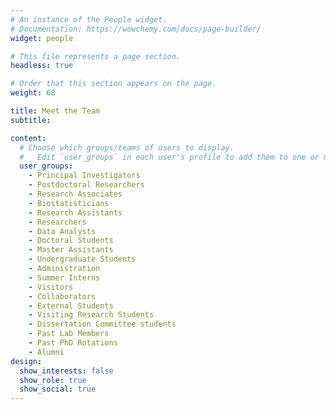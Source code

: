 ```yaml
---
# An instance of the People widget.
# Documentation: https://wowchemy.com/docs/page-builder/
widget: people

# This file represents a page section.
headless: true

# Order that this section appears on the page.
weight: 68

title: Meet the Team
subtitle:

content:
  # Choose which groups/teams of users to display.
  #   Edit `user_groups` in each user's profile to add them to one or more of these groups.
  user_groups:
    - Principal Investigators
    - Postdoctoral Researchers
    - Research Associates
    - Biostatisticians
    - Research Assistants
    - Researchers
    - Data Analysts
    - Doctoral Students
    - Master Assistants
    - Undergraduate Students
    - Administration
    - Summer Interns
    - Visitors
    - Collaborators
    - External Students
    - Visiting Research Students
    - Dissertation Committee students
    - Past Lab Members
    - Past PhD Rotations
    - Alumni
design:
  show_interests: false
  show_role: true
  show_social: true
---
```


